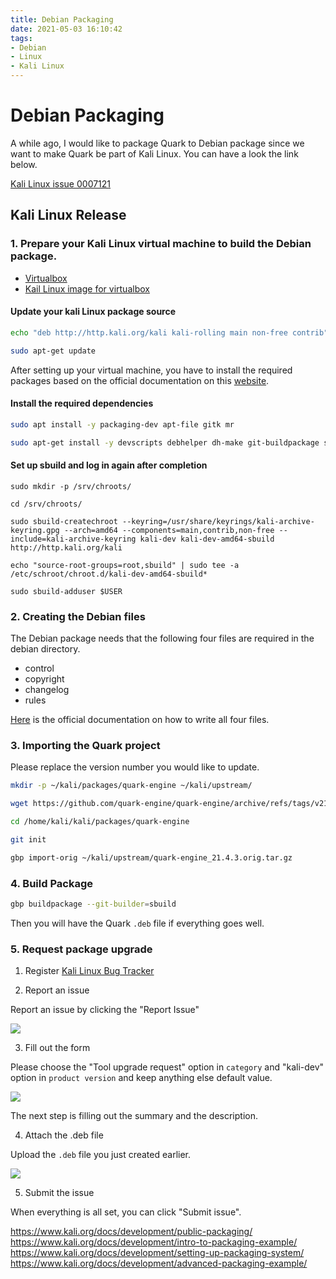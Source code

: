 ```yaml
---
title: Debian Packaging
date: 2021-05-03 16:10:42
tags:
- Debian
- Linux
- Kali Linux
---
```


# Debian Packaging

A while ago, I would like to package Quark to Debian package since we want to make Quark be part of Kali Linux. You can have a look the link below.

[Kali Linux issue 0007121](https://bugs.kali.org/view.php?id=7121)

## Kali Linux Release

### 1. Prepare your Kali Linux virtual machine to build the Debian package.

- [Virtualbox](https://www.virtualbox.org/wiki/Downloads)
- [Kail Linux image for virtualbox](https://www.kali.org/get-kali/#kali-virtual-machines)


#### Update your kali Linux package source

```bash
echo "deb http://http.kali.org/kali kali-rolling main non-free contrib" | sudo tee /etc/apt/sources.list

sudo apt-get update
```

After setting up your virtual machine, you have to install the required packages based on the official documentation on this [website](https://www.kali.org/docs/development/setting-up-packaging-system/).


#### Install the required dependencies

```bash
sudo apt install -y packaging-dev apt-file gitk mr

sudo apt-get install -y devscripts debhelper dh-make git-buildpackage sbuild dh-python python3-all
```

#### Set up sbuild and log in again after completion

```
sudo mkdir -p /srv/chroots/

cd /srv/chroots/

sudo sbuild-createchroot --keyring=/usr/share/keyrings/kali-archive-keyring.gpg --arch=amd64 --components=main,contrib,non-free --include=kali-archive-keyring kali-dev kali-dev-amd64-sbuild http://http.kali.org/kali

echo "source-root-groups=root,sbuild" | sudo tee -a /etc/schroot/chroot.d/kali-dev-amd64-sbuild*

sudo sbuild-adduser $USER
```

### 2. Creating the Debian files

The Debian package needs that the following four files are required in the debian directory.

* control
* copyright
* changelog
* rules

[Here](https://www.debian.org/doc/manuals/maint-guide/dreq.en.html) is the official documentation on how to write all four files.

### 3. Importing the Quark project

Please replace the version number you would like to update.

```bash
mkdir -p ~/kali/packages/quark-engine ~/kali/upstream/

wget https://github.com/quark-engine/quark-engine/archive/refs/tags/v21.4.3.tar.gz  -O ~/kali/upstream/quark-engine_21.4.3.orig.tar.gz

cd /home/kali/kali/packages/quark-engine

git init

gbp import-orig ~/kali/upstream/quark-engine_21.4.3.orig.tar.gz
```


### 4. Build Package

```bash
gbp buildpackage --git-builder=sbuild
```

Then you will have the Quark `.deb` file if everything goes well.

### 5. Request package upgrade

1. Register [Kali Linux Bug Tracker](https://bugs.kali.org/my_view_page.php)

2. Report an issue

Report an issue by clicking the "Report Issue"

![](https://i.imgur.com/R7fGbSY.png)

3. Fill out the form

Please choose the "Tool upgrade request" option in `category` and "kali-dev" option in `product version` and keep anything else default value.

![](https://i.imgur.com/Wclavqq.png)

The next step is filling out the summary and the description.

4. Attach the .deb file

Upload the `.deb` file you just created earlier.

![](https://i.imgur.com/5Mbu3hf.png)

5. Submit the issue

When everything is all set, you can click "Submit issue".


https://www.kali.org/docs/development/public-packaging/
https://www.kali.org/docs/development/intro-to-packaging-example/
https://www.kali.org/docs/development/setting-up-packaging-system/
https://www.kali.org/docs/development/advanced-packaging-example/